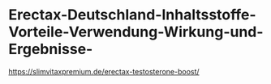 # Erectax-Deutschland-Inhaltsstoffe-Vorteile-Verwendung-Wirkung-und-Ergebnisse-
https://slimvitaxpremium.de/erectax-testosterone-boost/
